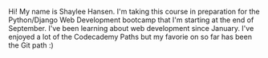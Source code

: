 Hi!  My name is Shaylee Hansen.  I'm taking this course in preparation for the Python/Django Web Development bootcamp that I'm starting at the end of September. 
I've been learning about web development since January. I've enjoyed a lot of the Codecademy Paths but my favorie on so far has been the Git path :)

